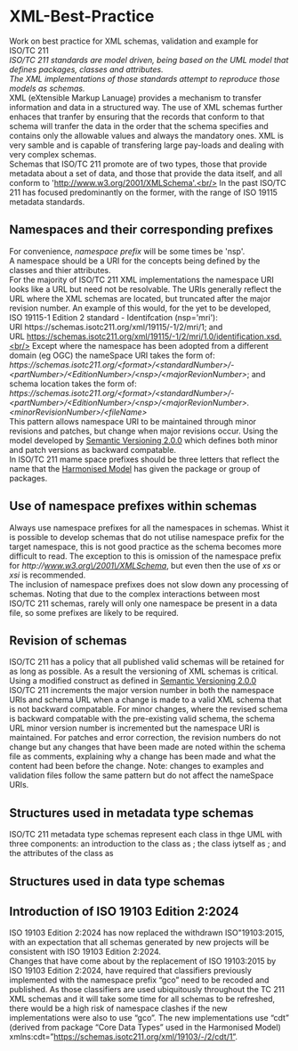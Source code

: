 # XML-Best-Practice
Work on best practice for XML schemas, validation and example for ISO\/TC&nbsp;211<br/>
_ISO\/TC&nbsp;211 standards are model driven, being based on the UML model that defines packages, classes and attributes.<br/>
The XML implementations of those standards attempt to reproduce those models as schemas._<br/>
XML (eXtensible Markup Lanuage) provides a mechanism to transfer information and data in a structured way. The use of XML schemas further enhaces that tranfer by ensuring that the records that conform to that schema will tranfer the data in the order that the schema specifies and contains only the allowable values and always the mandatory ones. XML is very samble and is capable of transfering large pay-loads and dealing with very complex schemas.<br/>
Schemas that ISO\/TC 211 promote are of two types, those that provide metadata about a set of data, and those that provide the data itself, and all conform to 'http://www.w3.org/2001/XMLSchema'.<br/>
In the past ISO\/TC 211 has focused predominantly on the former, with the range of ISO 19115 metadata standards.
## Namespaces and their corresponding prefixes
For convenience, _namespace prefix_ will be some times be 'nsp'.<br/>
A namespace should be a URI for the concepts being defined by the classes and thier attributes.<br/>
For the majority of ISO\/TC&nbsp;211 XML implementations the namespace URI looks like a URL but need not be resolvable. The URIs generally reflect the URL where the XML schemas are located, but truncated after the major revision number. An example of this would, for the yet to be developed, ISO&nbsp;19115-1&nbsp;Edition&nbsp;2 standard - Identifcation (nsp='mri'):<br/>
URI https:\/\/schemas.isotc211.org\/xml\/19115\/-1\/2\/mri\/1; and<br/>
URL https://schemas.isotc211.org/xml/19115/-1/2/mri/1.0/identification.xsd.<br/>
Except where the namespace has been adopted from a different domain (eg OGC) the nameSpace URI takes the form of:<br/>
_https:\/\/schemas.isotc211.org\/\<format\>\/\<standardNumber\>\/-\<partNumber\>\/\<EditionNumber\>\/\<nsp\>\/\<majorRevionNumber\>_; and<br/>
schema location takes the form of:<br/>
_https:\/\/schemas.isotc211.org\/\<format\>\/\<standardNumber\>\/-\<partNumber\>\/\<EditionNumber\>\/\<nsp\>\/\<majorRevionNumber\>.\<minorRevisionNumber\>\/\<fileName\>_<br/>
This pattern allows namespace URI to be maintained through minor revisions and patches, but change when major revisions occur. Using the model developed by <a href="https://semver.org/">Semantic&nbsp;Versioning&nbsp;2.0.0</a> which defines both minor and patch versions as backward compatable.<br/>
In ISO\/TC&nbsp;211 mame space prefixes should be three letters that reflect the name that the <a href="https://github.com/ISO-TC211/HMMG">Harmonised&nbsp;Model</a> has given the package or group of packages.
## Use of namespace prefixes within schemas
Always use namespace prefixes for all the namespaces in schemas. Whist it is possible to develop schemas that do not utilise namespace prefix for the target namespace, this is not good practice as the schema becomes more difficult to read. The exception to this is omission of the namespace prefix for _http:\/\/www.w3.org\/2001\/XMLSchema_, but even then the use of _xs_ or _xsi_ is recommended.<br/>
The inclusion of namespace prefixes does not slow down any processing of schemas. Noting that due to the complex interactions between most ISO\/TC&nbsp;211 schemas, rarely will only one namespace be present in a data file, so some prefixes are likely to be required. 
## Revision of schemas
ISO\/TC&nbsp;211 has a policy that all published valid schemas will be retained for as long as possible. As a result the versioning of XML schemas is critical. Using a modified construct as defined in <a href="https://semver.org/">Semantic Versioning 2.0.0</a> ISO\/TC&nbsp;211 increments the major version number in both the namespace URIs and schema URL when a change is made to a valid XML schema that is not backward compatable. For minor changes, where the revised schema is backward compatable with the pre-existing valid schema, the schema URL minor version number is incremented but the namespace URI is maintained. For patches and error correction, the revision numbers do not change but any changes that have been made are noted within the schema file as comments, explaining why a change has been made and what the content had been before the change. Note: changes to examples and validation files follow the same pattern but do not affect the nameSpace URIs.
## Structures used in metadata type schemas
ISO\/TC&nbsp;211 metadata type schemas represent each class in thge UML with three components: an introduction to the class as <complexType name="ClassName_PropertyType">; the class iytself as <element name="ClassName" type="nsp:ClassName_Type">; and the attributes of the class as <complexType name="ClassName_Type"><br/>
## Structures used in data type schemas
## Introduction of ISO 19103 Edition 2:2024
ISO&nbsp;19103&nbsp;Edition&nbsp;2:2024 has now replaced the withdrawn ISO&quot;19103:2015, with an expectation that all schemas generated by new projects will be consistent with ISO&nbsp;19103&nbsp;Edition&nbsp;2:2024.<br/>
Changes that have come about by the replacement of ISO&nbsp;19103:2015 by ISO&nbsp;19103&nbsp;Edition&nbsp;2:2024, have required that classifiers previously implemented with the namespace prefix “gco” need to be recoded and published. As those classifiers are used ubiquitously throughout the TC&nbsp;211 XML schemas and it will take some time for all schemas to be refreshed, there would be a high risk of namespace clashes if the new implementations were also to use “gco”. The new implementations use “cdt” (derived from package “Core Data Types” used in the Harmonised Model) xmlns:cdt=”https://schemas.isotc211.org/xml/19103/-/2/cdt/1”.



